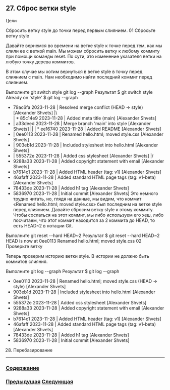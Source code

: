 ##  27. Сброс ветки style

Цели

Сбросить ветку style до точки перед первым слиянием.
01 Сбросьте ветку style

Давайте вернемся во времени на ветке style к точке перед тем, как мы слили ее с веткой main. Мы можем сбросить ветку к любому коммиту при помощи команды reset. По сути, это изменение указателя ветки на любую точку дерева коммитов.

В этом случае мы хотим вернуться в ветке style в точку перед слиянием с main. Нам необходимо найти последний коммит перед слиянием.

Выполните
git switch style
git log --graph
Результат
$ git switch style
Already on 'style'
$ git log --graph
*   79ac6fa 2023-11-28 | Resolved merge conflict (HEAD -> style) [Alexander Shvets]
|\  
| * 85c14e9 2023-11-28 | Added meta title (main) [Alexander Shvets]
* | a33deed 2023-11-28 | Merge branch 'main' into style [Alexander Shvets]
|\| 
| * ee16740 2023-11-28 | Added README [Alexander Shvets]
* | 0ee0113 2023-11-28 | Renamed hello.html; moved style.css [Alexander Shvets]
* | 903eb1d 2023-11-28 | Included stylesheet into hello.html [Alexander Shvets]
* | 555372e 2023-11-28 | Added css stylesheet [Alexander Shvets]
|/  
* 9288a33 2023-11-28 | Added copyright statement with email [Alexander Shvets]
* b7614c1 2023-11-28 | Added HTML header (tag: v1) [Alexander Shvets]
* 46afaff 2023-11-28 | Added standard HTML page tags (tag: v1-beta) [Alexander Shvets]
* 78433de 2023-11-28 | Added h1 tag [Alexander Shvets]
* 5836970 2023-11-28 | Initial commit [Alexander Shvets]
Это немного трудно читать, но, глядя на данные, мы видим, что коммит «Renamed hello.html; moved style.css» был последним на ветке style перед слиянием. Давайте сбросим ветку style к этому коммиту. Чтобы сослаться на этот коммит, мы либо используем его хеш, либо посчитаем, что этот коммит находится за 2 коммита до HEAD, то есть HEAD~2 в нотации Git.

Выполните
git reset --hard HEAD~2
Результат
$ git reset --hard HEAD~2
HEAD is now at 0ee0113 Renamed hello.html; moved style.css
02 Проверьте ветку

Теперь проверим историю ветки style. В истории не должно быть коммитов слияния.

Выполните
git log --graph
Результат
$ git log --graph
* 0ee0113 2023-11-28 | Renamed hello.html; moved style.css (HEAD -> style) [Alexander Shvets]
* 903eb1d 2023-11-28 | Included stylesheet into hello.html [Alexander Shvets]
* 555372e 2023-11-28 | Added css stylesheet [Alexander Shvets]
* 9288a33 2023-11-28 | Added copyright statement with email [Alexander Shvets]
* b7614c1 2023-11-28 | Added HTML header (tag: v1) [Alexander Shvets]
* 46afaff 2023-11-28 | Added standard HTML page tags (tag: v1-beta) [Alexander Shvets]
* 78433de 2023-11-28 | Added h1 tag [Alexander Shvets]
* 5836970 2023-11-28 | Initial commit [Alexander Shvets]
28. Перебазирование
---

### [Содержание](./bookgit.md)
### [Предыдущая](./book27.md)   [Следующая](./book29.md)